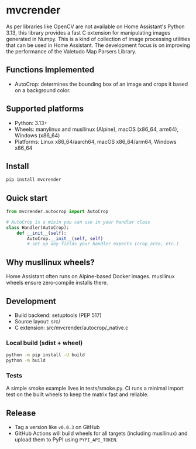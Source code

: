 # mvcrender

As per libraries like OpenCV are not available on Home Assistant's Python 3.13, this library provides
a fast C extension for manipulating images generated in Numpy.
This is a kind of collection of image processing utilities that can be used in Home Assistant.
The development focus is on improving the performance of the Valetudo Map Parsers Library.

## Functions Implemented
- AutoCrop: determines the bounding box of an image and crops it based on a background color.

## Supported platforms
- Python: 3.13+
- Wheels: manylinux and musllinux (Alpine), macOS (x86_64, arm64), Windows (x86_64)
- Platforms: Linux x86_64/aarch64, macOS x86_64/arm64, Windows x86_64

## Install

```bash
pip install mvcrender
```

## Quick start

```python
from mvcrender.autocrop import AutoCrop

# AutoCrop is a mixin you can use in your handler class
class Handler(AutoCrop):
    def __init__(self):
        AutoCrop.__init__(self, self)
        # set up any fields your handler expects (crop_area, etc.)
```

## Why musllinux wheels?

Home Assistant often runs on Alpine-based Docker images. musllinux wheels ensure zero‑compile installs there.

## Development

- Build backend: setuptools (PEP 517)
- Source layout: src/
- C extension: src/mvcrender/autocrop/_native.c

### Local build (sdist + wheel)

```bash
python -m pip install -U build
python -m build
```

### Tests

A simple smoke example lives in tests/smoke.py. CI runs a minimal import test on the built wheels to keep the matrix fast and reliable.

## Release

- Tag a version like `v0.0.3` on GitHub
- GitHub Actions will build wheels for all targets (including musllinux) and upload them to PyPI using `PYPI_API_TOKEN`.

